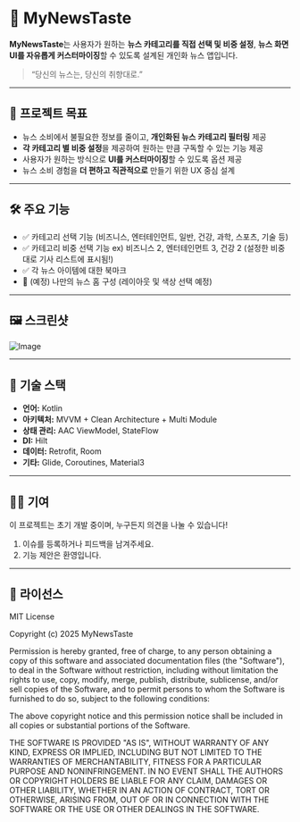 # 📰 MyNewsTaste

**MyNewsTaste**는 사용자가 원하는 **뉴스 카테고리를 직접 선택 및 비중 설정**, **뉴스 화면 UI를 자유롭게 커스터마이징**할 수 있도록 설계된 개인화 뉴스 앱입니다.

> “당신의 뉴스는, 당신의 취향대로.”

---

## 🎯 프로젝트 목표

- 뉴스 소비에서 불필요한 정보를 줄이고, **개인화된 뉴스 카테고리 필터링** 제공
- **각 카테고리 별 비중 설정**을 제공하여 원하는 만큼 구독할 수 있는 기능 제공
- 사용자가 원하는 방식으로 **UI를 커스터마이징**할 수 있도록 옵션 제공
- 뉴스 소비 경험을 **더 편하고 직관적으로** 만들기 위한 UX 중심 설계

---

## 🛠 주요 기능

- ✅ 카테고리 선택 기능 (비즈니스, 엔터테인먼트, 일반, 건강, 과학, 스포츠, 기술 등)
- ✅ 카테고리 비중 선택 기능 ex) 비즈니스 2, 엔터테인먼트 3, 건강 2 (설정한 비중대로 기사 리스트에 표시됨!)
- ✅ 각 뉴스 아이템에 대한 북마크
- 🚧 (예정) 나만의 뉴스 홈 구성 (레이아웃 및 색상 선택 예정)

---

## 🖼️ 스크린샷
![Image](https://github.com/user-attachments/assets/8cd5008c-6f34-47b1-ba55-62bbff1f11c8)

---

## 🧱 기술 스택

- **언어:** Kotlin
- **아키텍처:** MVVM + Clean Architecture + Multi Module
- **상태 관리:** AAC ViewModel, StateFlow
- **DI:** Hilt
- **데이터:** Retrofit, Room
- **기타:** Glide, Coroutines, Material3

---

## 🧑‍💻 기여

이 프로젝트는 초기 개발 중이며, 누구든지 의견을 나눌 수 있습니다!

1. 이슈를 등록하거나 피드백을 남겨주세요.
2. 기능 제안은 환영입니다.

---

## 📄 라이선스

MIT License

Copyright (c) 2025 MyNewsTaste

Permission is hereby granted, free of charge, to any person obtaining a copy
of this software and associated documentation files (the "Software"), to deal
in the Software without restriction, including without limitation the rights
to use, copy, modify, merge, publish, distribute, sublicense, and/or sell
copies of the Software, and to permit persons to whom the Software is
furnished to do so, subject to the following conditions:

The above copyright notice and this permission notice shall be included in all
copies or substantial portions of the Software.

THE SOFTWARE IS PROVIDED "AS IS", WITHOUT WARRANTY OF ANY KIND, EXPRESS OR
IMPLIED, INCLUDING BUT NOT LIMITED TO THE WARRANTIES OF MERCHANTABILITY,
FITNESS FOR A PARTICULAR PURPOSE AND NONINFRINGEMENT. IN NO EVENT SHALL THE
AUTHORS OR COPYRIGHT HOLDERS BE LIABLE FOR ANY CLAIM, DAMAGES OR OTHER
LIABILITY, WHETHER IN AN ACTION OF CONTRACT, TORT OR OTHERWISE, ARISING FROM,
OUT OF OR IN CONNECTION WITH THE SOFTWARE OR THE USE OR OTHER DEALINGS IN THE
SOFTWARE.
